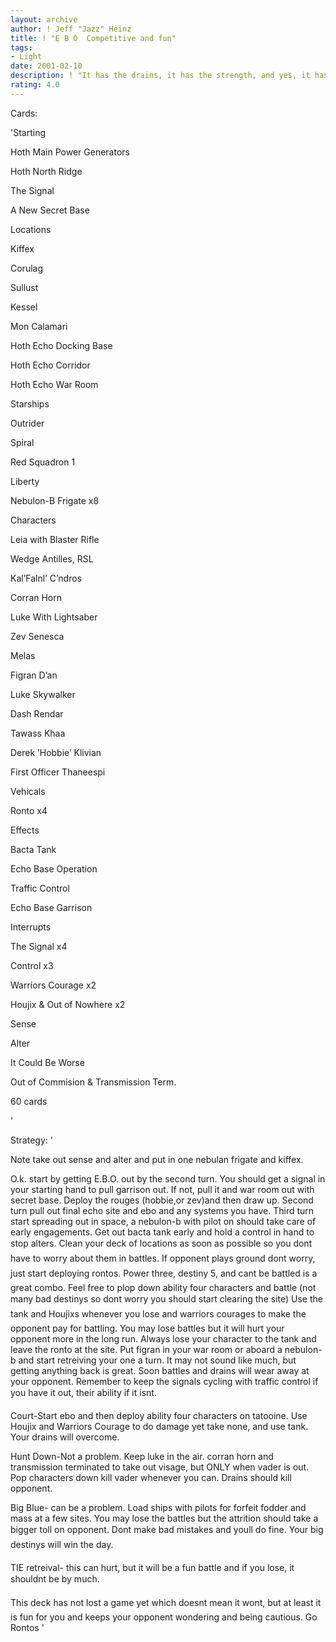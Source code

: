```yaml
---
layout: archive
author: ! Jeff "Jazz" Heinz
title: ! "E B O  Competitive and fun"
tags:
- Light
date: 2001-02-10
description: ! "It has the drains, it has the strength, and yes, it has rontos."
rating: 4.0
---
```

Cards: 

'Starting

Hoth  Main Power Generators

Hoth  North Ridge

The Signal

A New Secret Base


Locations

Kiffex

Corulag

Sullust

Kessel

Mon Calamari

Hoth  Echo Docking Base

Hoth  Echo Corridor

Hoth  Echo War Room


Starships

Outrider

Spiral

Red Squadron 1

Liberty

Nebulon-B Frigate x8


Characters

Leia with Blaster Rifle

Wedge Antilles, RSL

Kal’Falnl’ C’ndros

Corran Horn

Luke With Lightsaber

Zev Senesca

Melas

Figran D’an

Luke Skywalker

Dash Rendar

Tawass Khaa

Derek ’Hobbie’ Klivian

First Officer Thaneespi


Vehicals

Ronto x4


Effects

Bacta Tank

Echo Base Operation

Traffic Control

Echo Base Garrison


Interrupts

The Signal x4

Control x3

Warriors Courage x2

Houjix & Out of Nowhere x2

Sense

Alter

It Could Be Worse

Out of Commision & Transmission Term.


60 cards

'

Strategy: '

Note  take out sense and alter and put in one nebulan frigate and kiffex.


O.k. start by getting E.B.O. out by the second turn. You should get a signal in your starting hand to pull garrison out. If not, pull it and war room out with secret base. Deploy the rouges (hobbie,or zev)and then draw up. Second turn pull out final echo site and ebo and any systems you have. Third turn start spreading out in space, a nebulon-b with pilot on should take care of early engagements. Get out bacta tank early and hold a control in hand to stop alters. Clean your deck of locations as soon as possible so you dont have to worry about them in battles. If opponent plays ground dont worry, just start deploying rontos. Power three, destiny 5, and cant be battled is a great combo. Feel free to plop down ability four characters and battle (not many bad destinys so dont worry you should start clearing the site) Use the tank and Houjixs whenever you lose and warriors courages to make the opponent pay for battling. You may lose battles but it will hurt your opponent more in the long run. Always lose your character to the tank and leave the ronto at the site. Put figran in your war room or aboard a nebulon-b and start retreiving your one a turn. It may not sound like much, but getting anything back is great. Soon battles and drains will wear away at your opponent. Remember to keep the signals cycling with traffic control if you have it out, their ability if it isnt.


Court-Start ebo and then deploy ability four characters on tatooine. Use Houjix and Warriors Courage to do damage yet take none, and use tank. Your drains will overcome.


Hunt Down-Not a problem. Keep luke in the air. corran horn and transmission terminated to take out visage, but ONLY when vader is out. Pop characters down kill vader whenever you can. Drains should kill opponent.  


Big Blue- can be a problem. Load ships with pilots for forfeit fodder and mass at a few sites. You may lose the battles but the attrition should take a bigger toll on opponent. Dont make bad mistakes and youll do fine. Your big destinys will win the day.


TIE retreival- this can hurt, but it will be a fun battle and if you lose, it shouldnt be by much.


This deck has not lost a game yet which doesnt mean it wont, but at least it is fun for you and keeps your opponent wondering and being cautious. Go Rontos   '